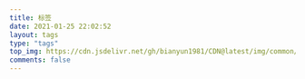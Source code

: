 ```yaml
---
title: 标签
date: 2021-01-25 22:02:52
layout: tags
type: "tags"
top_img: https://cdn.jsdelivr.net/gh/bianyun1981/CDN@latest/img/common/blog/tags.jpg
comments: false
---
```

